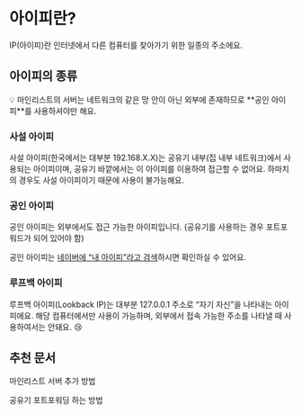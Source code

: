 # 아이피란?

IP(아이피)란 인터넷에서 다른 컴퓨터를 찾아가기 위한 일종의 주소에요.

## 아이피의 종류

💡 마인리스트의 서버는 네트워크의 같은 망 안이 아닌 외부에 존재하므로 \*\*공인 아이피\*\*를 사용하셔야만 해요.

### **사설 아이피**

사설 아이피(한국에서는 대부분 192.168.X.X)는 공유기 내부(집 내부 네트워크)에서 사용되는 아이피이며, 공유기 바깥에서는 이 아이피를 이용하여 접근할 수 없어요. 하마치의 경우도 사설 아이피이기 때문에 사용이 불가능해요.

### **공인 아이피**

공인 아이피는 외부에서도 접근 가능한 아이피입니다. (공유기를 사용하는 경우 포트포워드가 되어 있어야 함)

공인 아이피는 [네이버에 “내 아이피”라고 검색](https://search.naver.com/search.naver?query=%EB%82%B4+%EC%95%84%EC%9D%B4%ED%94%BC)하시면 확인하실 수 있어요.

### 루프백 아이피

루프백 아이피(Lookback IP)는 대부분 127.0.0.1 주소로 “자기 자신”을 나타내는 아이피에요. 해당 컴퓨터에서만 사용이 가능하며, 외부에서 접속 가능한 주소를 나타낼 때 사용하여서는 안돼요. 😢

## 추천 문서

마인리스트 서버 추가 방법

공유기 포트포워딩 하는 방법
